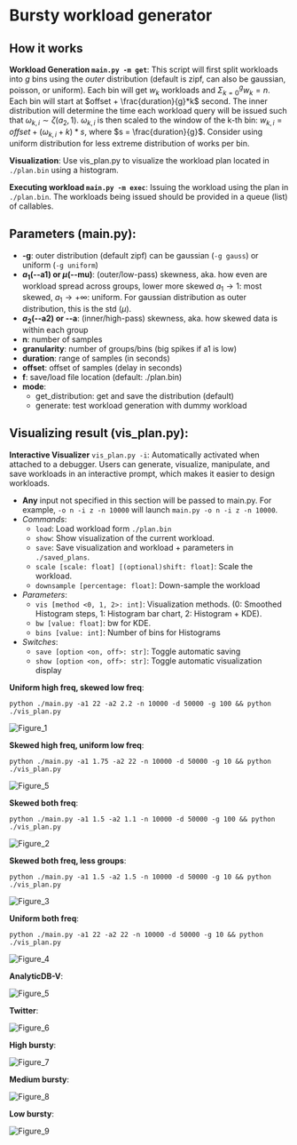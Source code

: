 # Bursty workload generator
## How it works
**Workload Generation `main.py -m get`**: This script will first split workloads into *g* bins using the *outer* distribution (default is zipf, can also be gaussian, poisson, or uniform). Each bin will get $w_k$ workloads and $\Sigma_{k=0}^{g}w_k = n$. Each bin will start at $offset + \frac{duration}{g}*k$ second. The inner distribution will determine the time each workload query will be issued such that $\omega_{k, i} \sim \zeta(a_2, 1)$. $\omega_{k, i}$ is then scaled to the window of the k-th bin: $w_{k, i} = offset + (\omega_{k, i} + k)*s$, where $s = \frac{duration}{g}$. Consider using uniform distribution for less extreme distribution of works per bin.

**Visualization**: Use vis_plan.py to visualize the workload plan located in `./plan.bin` using a histogram.

**Executing workload `main.py -m exec`**: Issuing the workload using the plan in `./plan.bin`. The workloads being issued should be provided in a queue (list) of callables.

## Parameters (main.py):
  - **-g**: outer distribution (default zipf) can be gaussian (`-g gauss`) or uniform (`-g uniform`)
  - **$a_1$(--a1) or $\mu$(--mu)**: (outer/low-pass) skewness, aka. how even are workload spread across groups, lower more skewed $a_1\to1$: most skewed, $a_1\to+\infty$: uniform. For gaussian distribution as outer distribution, this is the std ($\mu$).
  - **$a_2$(--a2) or --a**: (inner/high-pass) skewness, aka. how skewed data is within each group
  - **n**: number of samples
  - **granularity**: number of groups/bins (big spikes if a1 is low)
  - **duration**: range of samples (in seconds)
  - **offset**: offset of samples (delay in seconds)
  - **f**: save/load file location (default: ./plan.bin)
  - **mode**: 
      - get_distribution: get and save the distribution (default)
      - generate: test workload generation with dummy workload

## Visualizing result (vis_plan.py):
  **Interactive Visualizer** `vis_plan.py -i`:    Automatically activated when attached to a debugger. Users can generate, visualize, manipulate, and save workloads in an interactive prompt, which makes it easier to design workloads.
  - **Any** input not specified in this section will be passed to main.py. For example, `-o n -i z -n 10000` will launch `main.py -o n -i z -n 10000`.
  - *Commands*: 
    - `load`: Load workload form `./plan.bin`
    - `show`: Show visualization of the current workload.
    - `save`: Save visualization and workload + parameters in `./saved_plans`.
    - `scale [scale: float] [(optional)shift: float]`: Scale the workload.
    - `downsample [percentage: float]`: Down-sample the workload
  - *Parameters*:
    - `vis [method <0, 1, 2>: int]`: Visualization methods. (0: Smoothed Histogram steps, 1: Histogram bar chart, 2: Histogram + KDE).
    - `bw [value: float]`: bw for KDE.
    - `bins [value: int]`: Number of bins for Histograms
  - *Switches*: 
    - `save [option <on, off>: str]`: Toggle automatic saving
    - `show [option <on, off>: str]`: Toggle automatic visualization display 

**Uniform high freq, skewed low freq**: 

`python ./main.py -a1 22 -a2 2.2 -n 10000 -d 50000 -g 100 && python ./vis_plan.py`

![Figure_1](/workload-generator/assets/Figure_1.png)

**Skewed high freq, uniform low freq**: 

`python ./main.py -a1 1.75 -a2 22 -n 10000 -d 50000 -g 10 && python ./vis_plan.py`

![Figure_5](/workload-generator/assets/Figure_4.png)

**Skewed both freq**: 

`python ./main.py -a1 1.5 -a2 1.1 -n 10000 -d 50000 -g 100 && python ./vis_plan.py`

![Figure_2](/workload-generator/assets/Figure_2.png)

**Skewed both freq, less groups**:

`python ./main.py -a1 1.5 -a2 1.5 -n 10000 -d 50000 -g 10 && python ./vis_plan.py`

![Figure_3](/workload-generator/assets/Figure_3.png)

**Uniform both freq**: 

`python ./main.py -a1 22 -a2 22 -n 10000 -d 50000 -g 10 && python ./vis_plan.py`

![Figure_4](/workload-generator/assets/Figure_0.png)


**AnalyticDB-V**:   

![Figure_5](/workload-generator/onormal_inormal_n500000_d2400_g3_a11.0_b10.2_a21.6_b20.4_s0.png)

**Twitter**:   

![Figure_6](/workload-generator/onormal_ipoisson_n50000_d1000_g10_a10.2_b10.7_a280.0_b20.7_s0.png)

**High bursty**:   

![Figure_7](/workload-generator/(high)ozipf_izipf_n50000_d100000_g1000_a11.15_b10.1_a21.05_b20.01_s0.png)

**Medium bursty**:   

![Figure_8](/workload-generator/(medium)ozipf_iuniform_n50000_d1000_g200_a12.2_b10.5_a21.001_b20.01_s0.png)

**Low bursty**:  

![Figure_9](/workload-generator/(low)oinverse_gaussian_inormal_n50000_d100000_g15_a11.15_b10.96_a25.0_b20.9_s0.png)

